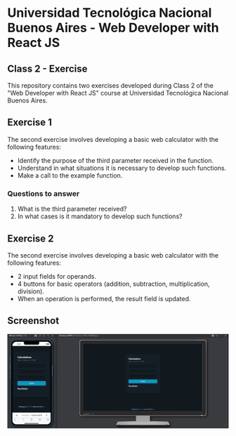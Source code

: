# Universidad Tecnológica Nacional Buenos Aires - Web Developer with React JS

## Class 2 - Exercise

This repository contains two exercises developed during Class 2 of the "Web Developer with React JS" course at Universidad Tecnológica Nacional Buenos Aires.

## Exercise 1

The second exercise involves developing a basic web calculator with the following features:

- Identify the purpose of the third parameter received in the function.
- Understand in what situations it is necessary to develop such functions.
- Make a call to the example function.

### Questions to answer

1. What is the third parameter received?
2. In what cases is it mandatory to develop such functions?

## Exercise 2

The second exercise involves developing a basic web calculator with the following features:

- 2 input fields for operands.
- 4 buttons for basic operators (addition, subtraction, multiplication, division).
- When an operation is performed, the result field is updated.

## Screenshot

![Screenshot](./screenshot.png)
